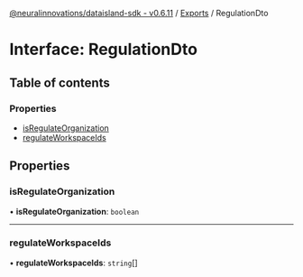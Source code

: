 [@neuralinnovations/dataisland-sdk - v0.6.11](../../README.md) / [Exports](../modules.md) / RegulationDto

# Interface: RegulationDto

## Table of contents

### Properties

- [isRegulateOrganization](RegulationDto.md#isregulateorganization)
- [regulateWorkspaceIds](RegulationDto.md#regulateworkspaceids)

## Properties

### isRegulateOrganization

• **isRegulateOrganization**: `boolean`

___

### regulateWorkspaceIds

• **regulateWorkspaceIds**: `string`[]

